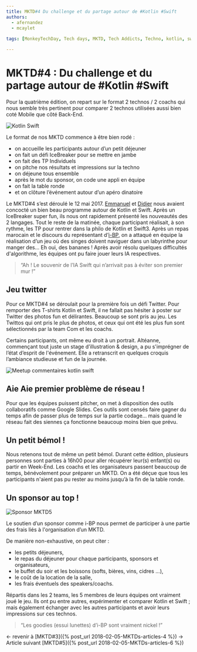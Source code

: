 ```yaml
---
title: MKTD#4 Du challenge et du partage autour de #Kotlin #Swift
authors: 
  - afernandez
  - mcaylet
  
tags: [MonkeyTechDay, Tech days, MKTD, Tech Addicts, Techno, kotlin, swift]

---
```


# MKTD#4 : Du challenge et du partage autour de #Kotlin #Swift

Pour la quatrième édition, on repart sur le format 2 technos / 2 coachs qui nous semble très pertinent pour comparer 2 technos utilisées aussi bien coté Mobile que côté Back-End.
<!--more-->
![Kotlin Swift](https://lh4.googleusercontent.com/RIAf_-K3pNuAzwrEk3sipRva_1AQ4Ba70IGFL4BRaUEGIldsh1w5V344WU_scJtY_T1pQKZajCrD7Tt7gxn5=w1867-h903)

Le format de nos MKTD commence à être bien rodé : 
- on accueille les participants autour d’un petit déjeuner 
- on fait un défi IceBreaker pour se mettre en jambe
- on fait des TP Individuels
- on pitche nos résultats et impressions sur la techno
- on déjeune tous ensemble
- après le mot du sponsor, on code une appli en équipe
- on fait la table ronde
- et on clôture l’événement autour d’un apéro dinatoire

Le MKTD#4 s’est déroulé le 12 mai 2017. [Emmanuel](https://twitter.com/EmmanuelVinas?lang=fr) et [Didier](https://twitter.com/dplaindoux?lang=fr) nous avaient concocté un bien beau programme autour de Kotlin et Swift. Après un IceBreaker super fun, ils nous ont rapidement présenté les nouveautés des 2 langages. Tout le reste de la matinée, chaque participant réalisait, à son rythme, les TP pour rentrer dans la philo de Kotlin et Swift3. Après un repas marocain et le discours du représentant d’[i-BP](https://twitter.com/InformatiqueBP?lang=fr), on a attaqué en équipe la réalisation d’un jeu où des singes doivent naviguer dans un labyrinthe pour manger des… Eh oui, des bananes !
Après avoir résolu quelques difficultés d'algorithme, les équipes ont pu faire jouer leurs IA respectives.

 > “Ah ! Le souvenir de l’IA Swift qui n’arrivait pas à éviter son premier mur !”

## Jeu twitter
Pour ce MKTD#4 se déroulait pour la première fois un défi Twitter. Pour remporter des T-shirts Kotlin et Swift, il ne fallait pas hésiter à poster sur Twitter des photos fun et délirantes. Beaucoup se sont pris au jeu.
Les Twittos qui ont pris le plus de photos, et ceux qui ont été les plus fun sont sélectionnés par la team Com et les coachs.

Certains participants, ont même eu droit à un portrait. Altéanne, commençant tout juste un stage d’illustration & design, a pu s'imprégner de l’état d’esprit de l'événement. Elle a retranscrit en quelques croquis l’ambiance studieuse et fun de la journée.

![Meetup commentaires kotlin swift](https://lh6.googleusercontent.com/OZG9IB9lwH6855rdNS7AAO4stObDym1Lyvt5XHWPvhxBgD7VCVyStCcy-gWijClkS4QljKaTg289KjFfiqak=w1867-h903)


## Aie Aie premier problème de réseau !
Pour que les équipes puissent pitcher, on met à disposition des outils collaboratifs comme Google Slides. Ces outils sont censés faire gagner du temps afin de passer plus de temps sur la partie codage… mais quand le réseau fait des siennes ça fonctionne beaucoup moins bien que prévu.


## Un petit bémol !
Nous retenons tout de même un petit bémol. Durant cette édition, plusieurs personnes sont parties à 16h00 pour aller récupérer leur(s) enfant(s) ou partir en Week-End. Les coachs et les organisateurs passent beaucoup de temps, bénévolement pour préparer un MKTD. On a été déçue que tous les participants n'aient pas pu rester au moins jusqu’à la fin de la table ronde.


## Un sponsor au top !
 
![Sponsor MKTD5](https://lh5.googleusercontent.com/U0BCujDhU00_sFuROF8aiVtr6JPKhr5UolqdJBqT9-lCqi14nO2NirfHBZeyb81wLM41ONxQ3AnZ3dE-NdPV=w1867-h903)

Le soutien d’un sponsor comme i-BP nous permet de participer à une partie des frais liés à l'organisation d’un MKTD. 

De manière non-exhaustive, on peut citer :
- les petits déjeuners,
- le repas du déjeuner pour chaque participants, sponsors et organisateurs,
- le buffet du soir et les boissons (softs, bières, vins, cidres ...),
- le coût de la location de la salle,
- les frais éventuels des speakers/coachs.

Répartis dans les 2 teams, les 5 membres de leurs équipes ont vraiment joué le jeu. Ils ont pu entre autres, expérimenter et comparer Kotlin et Swift ; mais également échanger avec les autres participants et avoir leurs impressions sur ces technos.
> “Les goodies (essui lunettes) d’i-BP sont vraiment nickel !”


← revenir à [MKTD#3]({% post_url 2018-02-05-MKTDs-articles-4 %}) → Article suivant [MKTD#5]({% post_url 2018-02-05-MKTDs-articles-6 %})



